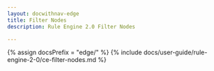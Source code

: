 ```yaml
---
layout: docwithnav-edge
title: Filter Nodes
description: Rule Engine 2.0 Filter Nodes

---
```


{% assign docsPrefix = "edge/" %}
{% include docs/user-guide/rule-engine-2-0/ce-filter-nodes.md %}